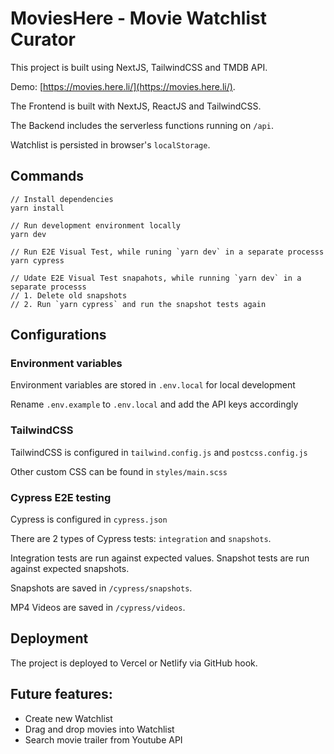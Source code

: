 # MoviesHere - Movie Watchlist Curator

This project is built using NextJS, TailwindCSS and TMDB API.

Demo: [https://movies.here.li/](https://movies.here.li/).

The Frontend is built with NextJS, ReactJS and TailwindCSS.

The Backend includes the serverless functions running on `/api`.

Watchlist is persisted in browser's `localStorage`.

## Commands

```
// Install dependencies
yarn install

// Run development environment locally
yarn dev

// Run E2E Visual Test, while runing `yarn dev` in a separate processs
yarn cypress

// Udate E2E Visual Test snapahots, while running `yarn dev` in a separate processs
// 1. Delete old snapshots
// 2. Run `yarn cypress` and run the snapshot tests again
```

## Configurations

### Environment variables

Environment variables are stored in `.env.local` for local development

Rename `.env.example` to `.env.local` and add the API keys accordingly

### TailwindCSS

TailwindCSS is configured in `tailwind.config.js` and `postcss.config.js`

Other custom CSS can be found in `styles/main.scss`

### Cypress E2E testing

Cypress is configured in `cypress.json`

There are 2 types of Cypress tests: `integration` and `snapshots`.

Integration tests are run against expected values. Snapshot tests are run against expected snapshots.

Snapshots are saved in `/cypress/snapshots`.

MP4 Videos are saved in `/cypress/videos`.

## Deployment

The project is deployed to Vercel or Netlify via GitHub hook.

## Future features:

- Create new Watchlist
- Drag and drop movies into Watchlist
- Search movie trailer from Youtube API